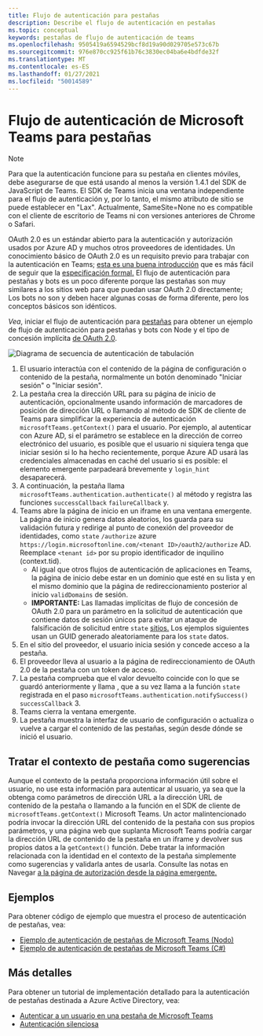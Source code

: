 ```yaml
---
title: Flujo de autenticación para pestañas
description: Describe el flujo de autenticación en pestañas
ms.topic: conceptual
keywords: pestañas de flujo de autenticación de teams
ms.openlocfilehash: 9505419a6594529bcf8d19a90d029705e573c67b
ms.sourcegitcommit: 976e870cc925f61b76c3830ec04ba6e4bdfde32f
ms.translationtype: MT
ms.contentlocale: es-ES
ms.lasthandoff: 01/27/2021
ms.locfileid: "50014589"
---
```

# <a name="microsoft-teams-authentication-flow-for-tabs"></a>Flujo de autenticación de Microsoft Teams para pestañas

> [!Note]
> Para que la autenticación funcione para su pestaña en clientes móviles, debe asegurarse de que está usando al menos la versión 1.4.1 del SDK de JavaScript de Teams.
> El SDK de Teams inicia una ventana independiente para el flujo de autenticación y, por lo tanto, el mismo atributo de sitio se puede establecer en "Lax". Actualmente, SameSite=None no es compatible con el cliente de escritorio de Teams ni con versiones anteriores de Chrome o Safari.

OAuth 2.0 es un estándar abierto para la autenticación y autorización usados por Azure AD y muchos otros proveedores de identidades. Un conocimiento básico de OAuth 2.0 es un requisito previo para trabajar con la autenticación en Teams; [esta es una buena introducción](https://aaronparecki.com/oauth-2-simplified/) que es más fácil de seguir que la [especificación formal.](https://oauth.net/2/) El flujo de autenticación para pestañas y bots es un poco diferente porque las pestañas son muy similares a los sitios web para que puedan usar OAuth 2.0 directamente; Los bots no son y deben hacer algunas cosas de forma diferente, pero los conceptos básicos son idénticos.

*Vea*, iniciar el flujo de autenticación para [pestañas](~/tabs/how-to/authentication/auth-tab-aad.md#initiate-authentication-flow) para obtener un ejemplo de flujo de autenticación para pestañas y bots con Node y el tipo de concesión implícita [de OAuth 2.0](https://oauth.net/2/grant-types/implicit/).

![Diagrama de secuencia de autenticación de tabulación](~/assets/images/authentication/tab_auth_sequence_diagram.png)

1. El usuario interactúa con el contenido de la página de configuración o contenido de la pestaña, normalmente un botón denominado "Iniciar sesión" o "Iniciar sesión".
2. La pestaña crea la dirección URL para su página de inicio de autenticación, opcionalmente usando información de marcadores de posición de dirección URL o llamando al método de SDK de cliente de Teams para simplificar la experiencia de autenticación `microsoftTeams.getContext()` para el usuario. Por ejemplo, al autenticar con Azure AD, si el parámetro se establece en la dirección de correo electrónico del usuario, es posible que el usuario ni siquiera tenga que iniciar sesión si lo ha hecho recientemente, porque Azure AD usará las credenciales almacenadas en caché del usuario si es posible: el elemento emergente parpadeará brevemente y `login_hint` desaparecerá.
3. A continuación, la pestaña llama `microsoftTeams.authentication.authenticate()` al método y registra las funciones `successCallback` `failureCallback` y.
4. Teams abre la página de inicio en un iframe en una ventana emergente. La página de inicio genera datos aleatorios, los guarda para su validación futura y redirige al punto de conexión del proveedor de identidades, como `state` `/authorize` azure `https://login.microsoftonline.com/<tenant ID>/oauth2/authorize` AD. Reemplace `<tenant id>` por su propio identificador de inquilino (context.tid).
    * Al igual que otros flujos de autenticación de aplicaciones en Teams, la página de inicio debe estar en un dominio que esté en su lista y en el mismo dominio que la página de redireccionamiento posterior al inicio `validDomains` de sesión.
    * **IMPORTANTE:** Las llamadas implícitas de flujo de concesión de OAuth 2.0 para un parámetro en la solicitud de autenticación que contiene datos de sesión únicos para evitar un ataque de falsificación de solicitud entre `state` [sitios.](https://en.wikipedia.org/wiki/Cross-site_request_forgery) Los ejemplos siguientes usan un GUID generado aleatoriamente para los `state` datos.
5. En el sitio del proveedor, el usuario inicia sesión y concede acceso a la pestaña.
6. El proveedor lleva al usuario a la página de redireccionamiento de OAuth 2.0 de la pestaña con un token de acceso.
7. La pestaña comprueba que el valor devuelto coincide con lo que se guardó anteriormente y llama , que a su vez llama a la función `state` registrada en el paso `microsoftTeams.authentication.notifySuccess()` `successCallback` 3.
8. Teams cierra la ventana emergente.
9. La pestaña muestra la interfaz de usuario de configuración o actualiza o vuelve a cargar el contenido de las pestañas, según desde dónde se inició el usuario.

## <a name="treat-tab-context-as-hints"></a>Tratar el contexto de pestaña como sugerencias

Aunque el contexto de la pestaña proporciona información útil sobre el usuario, no use esta información para autenticar al usuario, ya sea que la obtenga como parámetros de dirección URL a la dirección URL de contenido de la pestaña o llamando a la función en el SDK de cliente de `microsoftTeams.getContext()` Microsoft Teams. Un actor malintencionado podría invocar la dirección URL del contenido de la pestaña con sus propios parámetros, y una página web que suplanta Microsoft Teams podría cargar la dirección URL de contenido de la pestaña en un iframe y devolver sus propios datos a la `getContext()` función. Debe tratar la información relacionada con la identidad en el contexto de la pestaña simplemente como sugerencias y validarla antes de usarla. Consulte las notas en Navegar [a la página de autorización desde la página emergente.](~/tabs/how-to/authentication/auth-tab-aad.md#navigate-to-the-authorization-page-from-your-popup-page)

## <a name="samples"></a>Ejemplos

Para obtener código de ejemplo que muestra el proceso de autenticación de pestañas, vea:

* [Ejemplo de autenticación de pestañas de Microsoft Teams (Nodo)](https://github.com/OfficeDev/microsoft-teams-sample-complete-node)
* [Ejemplo de autenticación de pestañas de Microsoft Teams (C#)](https://github.com/OfficeDev/microsoft-teams-sample-complete-csharp)

## <a name="more-details"></a>Más detalles

Para obtener un tutorial de implementación detallado para la autenticación de pestañas destinada a Azure Active Directory, vea:

* [Autenticar a un usuario en una pestaña de Microsoft Teams](~/tabs/how-to/authentication/auth-tab-AAD.md)
* [Autenticación silenciosa](~/tabs/how-to/authentication/auth-silent-AAD.md)
